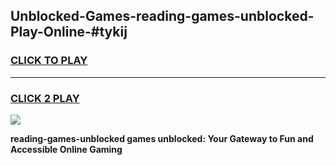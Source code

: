 
## Unblocked-Games-reading-games-unblocked-Play-Online-#tykij
<h3>
<a href="https://premium.freeplayer.one?title=reading-games-unblocked&ref=27F">CLICK TO PLAY</a></h3>
<hr>

<h3>
<a href="https://premium.freeplayer.one?title=reading-games-unblocked&ref=27F">CLICK 2 PLAY</a>
  
</h3>

<a href="https://premium.freeplayer.one?title=reading-games-unblocked&ref=27F"><img src="https://clearcache.store/games.png"></a>


**reading-games-unblocked games unblocked: Your Gateway to Fun and Accessible Online Gaming**
